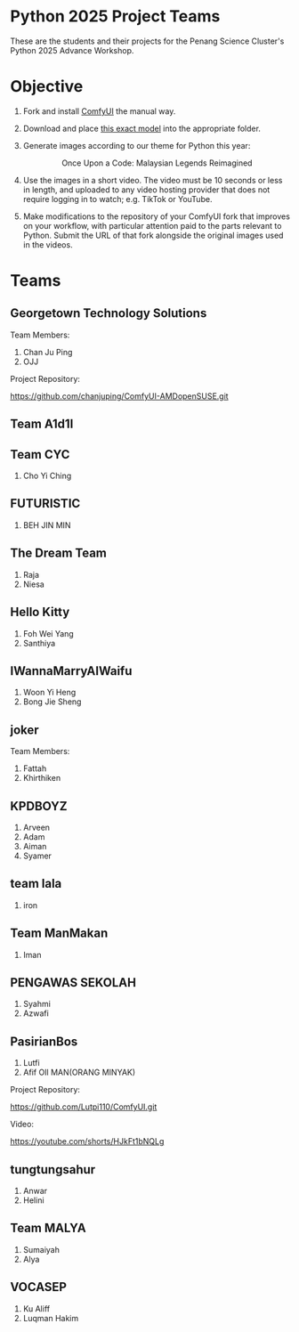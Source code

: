 # Python 2025 Project Teams

These are the students and their projects for the Penang Science Cluster's Python 2025 Advance Workshop.

# Objective

1. Fork and install [ComfyUI](https://github.com/comfyanonymous/ComfyUI) the manual way.

2. Download and place [this exact model](https://huggingface.co/OnomaAIResearch/Illustrious-xl-early-release-v0/blob/main/Illustrious-XL-v0.1-GUIDED.safetensors) into the appropriate folder.

3. Generate images according to our theme for Python this year: <p align="center">
Once Upon a Code: Malaysian Legends Reimagined
</p>

4. Use the images in a short video. The video must be 10 seconds or less in length, and uploaded to any video hosting provider that does not require logging in to watch; e.g. TikTok or YouTube.

5. Make modifications to the repository of your ComfyUI fork that improves on your workflow, with particular attention paid to the parts relevant to Python. Submit the URL of that fork alongside the original images used in the videos.

# Teams

## Georgetown Technology Solutions

Team Members: 

1. Chan Ju Ping
2. OJJ

Project Repository:

https://github.com/chanjuping/ComfyUI-AMDopenSUSE.git
   
## Team A1d1l

## Team CYC
1. Cho Yi Ching

## FUTURISTIC
1. BEH JIN MIN

## The Dream Team

1. Raja
2. Niesa

## Hello Kitty

1. Foh Wei Yang
2. Santhiya

## IWannaMarryAIWaifu

1. Woon Yi Heng
2. Bong Jie Sheng

## joker

Team Members:

1. Fattah
2. Khirthiken

## KPDBOYZ

1. Arveen
2. Adam
3. Aiman
4. Syamer

## team lala

1. iron

## Team ManMakan

1. Iman

## PENGAWAS SEKOLAH

1. Syahmi
2. Azwafi 

## PasirianBos
1. Lutfi
2. Afif
   OIl MAN(ORANG MINYAK)
   
Project Repository:

https://github.com/Lutpi110/ComfyUI.git

Video:

https://youtube.com/shorts/HJkFt1bNQLg

## tungtungsahur

1. Anwar
2. Helini

## Team MALYA

1. Sumaiyah
2. Alya

## VOCASEP 
1. Ku Aliff
2. Luqman Hakim
